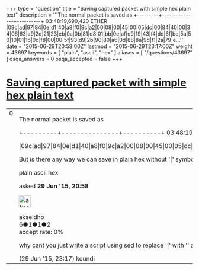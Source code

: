 +++
type = "question"
title = "Saving captured packet with simple hex plain text"
description = '''The normal packet is saved as  +---------+---------------+----------+ 03:48:19,690,420 ETHER |09c|ad|97|84|0e|d1|40|a8|f0|9c|a2|00|08|00|45|00|05|dc|00|84|40|00|34|06|63|a9|2d|21|23|eb|0a|0b|81|d8|01|bb|0e|af|e9|19|43|f4|dd|6f|be|5a|50|10|01|1b|0d|f8|00|00|5f|93|d9|2b|90|80|a6|0d|88|8a|9d|f1|2a|79|e...'''
date = "2015-06-29T20:58:00Z"
lastmod = "2015-06-29T23:17:00Z"
weight = 43697
keywords = [ "plain", "ascii", "hex" ]
aliases = [ "/questions/43697" ]
osqa_answers = 0
osqa_accepted = false
+++

<div class="headNormal">

# [Saving captured packet with simple hex plain text](/questions/43697/saving-captured-packet-with-simple-hex-plain-text)

</div>

<div id="main-body">

<div id="askform">

<table id="question-table" style="width:100%;"><colgroup><col style="width: 50%" /><col style="width: 50%" /></colgroup><tbody><tr class="odd"><td style="width: 30px; vertical-align: top"><div class="vote-buttons"><span id="post-43697-upvote" class="ajax-command post-vote up" rel="nofollow" title="I like this post (click again to cancel)"> </span><div id="post-43697-score" class="post-score" title="current number of votes">0</div><span id="post-43697-downvote" class="ajax-command post-vote down" rel="nofollow" title="I dont like this post (click again to cancel)"> </span> <span id="favorite-mark" class="ajax-command favorite-mark" rel="nofollow" title="mark/unmark this question as favorite (click again to cancel)"> </span><div id="favorite-count" class="favorite-count"></div></div></td><td><div id="item-right"><div class="question-body"><p>The normal packet is saved as</p><p>+---------+---------------+----------+ 03:48:19,690,420 ETHER</p><p>|09c|ad|97|84|0e|d1|40|a8|f0|9c|a2|00|08|00|45|00|05|dc|00|84|40|00|34|06|63|a9|2d|21|23|eb|0a|0b|81|d8|01|bb|0e|af|e9|19|43|f4|dd|6f|be|5a|50|10|01|1b|0d|f8|00|00|5f|93|d9|2b|90|80|a6|0d|88|8a|9d|f1|2a|79|e2|8b|21|a4|d6|89|bb|e2|cf|bd|cd|b2|09|95|a3|c6|02|a6|fb|d9|84|aa|7c|d3|c9|a5|12|2c|49|0a|09|e0|86|34|ab|0f|a2|ab|39|9e.....</p><p>But is there any way we can save in plain hex without '|' symbol and other details. Just plain hex like 09cad97840ed14018....</p></div><div id="question-tags" class="tags-container tags"><span class="post-tag tag-link-plain" rel="tag" title="see questions tagged &#39;plain&#39;">plain</span> <span class="post-tag tag-link-ascii" rel="tag" title="see questions tagged &#39;ascii&#39;">ascii</span> <span class="post-tag tag-link-hex" rel="tag" title="see questions tagged &#39;hex&#39;">hex</span></div><div id="question-controls" class="post-controls"></div><div class="post-update-info-container"><div class="post-update-info post-update-info-user"><p>asked <strong>29 Jun '15, 20:58</strong></p><img src="https://secure.gravatar.com/avatar/8c32b0f968805b38539995991867aa11?s=32&amp;d=identicon&amp;r=g" class="gravatar" width="32" height="32" alt="akseldho&#39;s gravatar image" /><p><span>akseldho</span><br />
<span class="score" title="6 reputation points">6</span><span title="1 badges"><span class="badge1">●</span><span class="badgecount">1</span></span><span title="1 badges"><span class="silver">●</span><span class="badgecount">1</span></span><span title="2 badges"><span class="bronze">●</span><span class="badgecount">2</span></span><br />
<span class="accept_rate" title="Rate of the user&#39;s accepted answers">accept rate:</span> <span title="akseldho has no accepted answers">0%</span></p></div></div><div id="comments-container-43697" class="comments-container"><span id="43704"></span><div id="comment-43704" class="comment"><div id="post-43704-score" class="comment-score"></div><div class="comment-text"><p>why cant you just write a script using sed to replace '|' with '' and drop the other line which starts with a '+'?</p></div><div id="comment-43704-info" class="comment-info"><span class="comment-age">(29 Jun '15, 23:17)</span> <span class="comment-user userinfo">koundi</span></div></div></div><div id="comment-tools-43697" class="comment-tools"></div><div class="clear"></div><div id="comment-43697-form-container" class="comment-form-container"></div><div class="clear"></div></div></td></tr></tbody></table>

</div>

</div>

